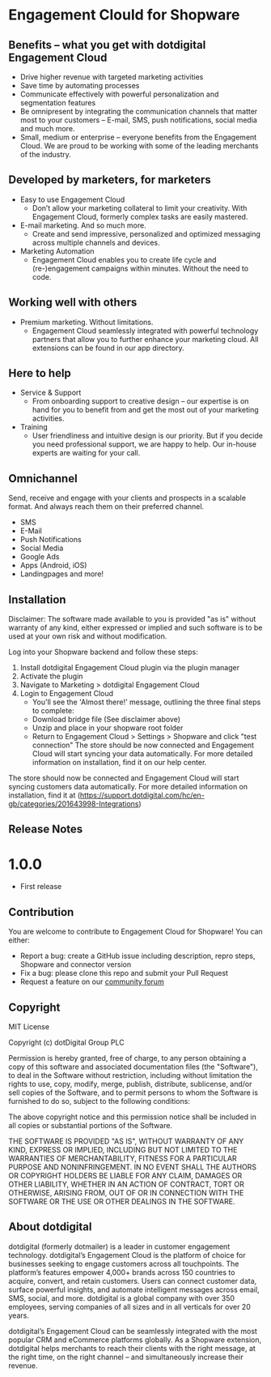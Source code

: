 # Engagement Clould for Shopware
 
## Benefits – what you get with dotdigital Engagement Cloud
 - Drive higher revenue with targeted marketing activities
 - Save time by automating processes 
 - Communicate effectively with powerful personalization and segmentation features
 - Be omnipresent by integrating the communication channels that matter most to your customers – E-mail, SMS, push notifications, social media and much more.
 - Small, medium or enterprise – everyone benefits from the Engagement Cloud. We are proud to be working with some of the leading merchants of the industry.

## Developed by marketers, for marketers
 - Easy to use Engagement Cloud
   - Don’t allow your marketing collateral to limit your creativity. With Engagement Cloud, formerly complex tasks are easily mastered.
 - E-mail marketing. And so much more.
   - Create and send impressive, personalized and optimized messaging across multiple channels and devices.
 - Marketing Automation
   - Engagement Cloud enables you to create life cycle and (re-)engagement campaigns within minutes. Without the need to code.

## Working well with others
 - Premium marketing. Without limitations.
   - Engagement Cloud seamlessly integrated with powerful technology partners that allow you to further enhance your marketing cloud. All extensions can be found in our app directory.

## Here to help
 - Service & Support
   - From onboarding support to creative design – our expertise is on hand for you to benefit from and get the most out of your marketing activities.
 - Training
   - User friendliness and intuitive design is our priority. But if you decide you need professional support, we are happy to help. Our in-house experts are waiting for your call.

## Omnichannel
Send, receive and engage with your clients and prospects in a scalable format. And always reach them on their preferred channel.
 - SMS
 - E-Mail
 - Push Notifications
 - Social Media 
 - Google Ads
 - Apps (Android, iOS)
 - Landingpages and more!

## Installation

Disclaimer: The software made available to you is provided "as is" without warranty of any kind, either expressed or implied and such software is to be used at your own risk and without modification. 

Log into your Shopware backend and follow these steps:
1. Install dotdigital Engagement Cloud plugin via the plugin manager
2. Activate the plugin
3. Navigate to Marketing > dotdigital Engagement Cloud
4. Login to Engagement Cloud
   - You'll see the 'Almost there!' message, outlining the three final steps to complete:
   - Download bridge file (See disclaimer above)
   - Unzip and place in your shopware root folder
   - Return to Engagement Cloud > Settings > Shopware and click "test connection" 
The store should be now connected and Engagement Cloud will start syncing your data automatically. For more detailed information on installation, find it on our help center.

The store should now be connected and Engagement Cloud will start syncing customers data automatically.
For more detailed information on installation, find it at (https://support.dotdigital.com/hc/en-gb/categories/201643998-Integrations)


## Release Notes

# 1.0.0
 - First release

## Contribution
You are welcome to contribute to Engagement Cloud for Shopware! You can either:
 - Report a bug: create a GitHub issue including description, repro steps, Shopware and connector version
 - Fix a bug: please clone this repo and submit your Pull Request
 - Request a feature on our [community forum](https://support.dotdigital.com/hc/en-gb/community/topics/200432508-Feedback-and-feature-requests)

## Copyright

MIT License

Copyright (c) dotDigital Group PLC

Permission is hereby granted, free of charge, to any person obtaining a copy
of this software and associated documentation files (the "Software"), to deal
in the Software without restriction, including without limitation the rights
to use, copy, modify, merge, publish, distribute, sublicense, and/or sell
copies of the Software, and to permit persons to whom the Software is
furnished to do so, subject to the following conditions:

The above copyright notice and this permission notice shall be included in all
copies or substantial portions of the Software.

THE SOFTWARE IS PROVIDED "AS IS", WITHOUT WARRANTY OF ANY KIND, EXPRESS OR
IMPLIED, INCLUDING BUT NOT LIMITED TO THE WARRANTIES OF MERCHANTABILITY,
FITNESS FOR A PARTICULAR PURPOSE AND NONINFRINGEMENT. IN NO EVENT SHALL THE
AUTHORS OR COPYRIGHT HOLDERS BE LIABLE FOR ANY CLAIM, DAMAGES OR OTHER
LIABILITY, WHETHER IN AN ACTION OF CONTRACT, TORT OR OTHERWISE, ARISING FROM,
OUT OF OR IN CONNECTION WITH THE SOFTWARE OR THE USE OR OTHER DEALINGS IN THE
SOFTWARE.

## About dotdigital
dotdigital (formerly dotmailer) is a leader in customer engagement technology. dotdigital’s Engagement Cloud is the platform of choice for businesses seeking to engage customers across all touchpoints. The platform’s features empower 4,000+ brands across 150 countries to acquire, convert, and retain customers. Users can connect customer data, surface powerful insights, and automate intelligent messages across email, SMS, social, and more. dotdigital is a global company with over 350 employees, serving companies of all sizes and in all verticals for over 20 years.

dotdigital’s Engagement Cloud can be seamlessly integrated with the most popular CRM and eCommerce platforms globally. As a Shopware extension, dotdigital helps merchants to reach their clients with the right message, at the right time, on the right channel – and simultaneously increase their revenue.
